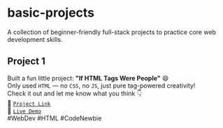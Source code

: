 # basic-projects

A collection of beginner-friendly full-stack projects to practice core web development skills.

## Project 1

Built a fun little project: **"If HTML Tags Were People"** 😄  
Only used `HTML` — no `CSS`, no `JS`, just pure tag-powered creativity!  
Check it out and let me know what you think 👇  
🔗 [`Project Link`](/Project1)  
🔗 [`Live Demo`](https://devxsameer.github.io/basic-projects/Project1)  
#WebDev #HTML #CodeNewbie

